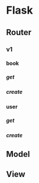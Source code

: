 # Flask

## Router

### v1

#### book
##### get
##### create

#### user
##### get
##### create

## Model

## View